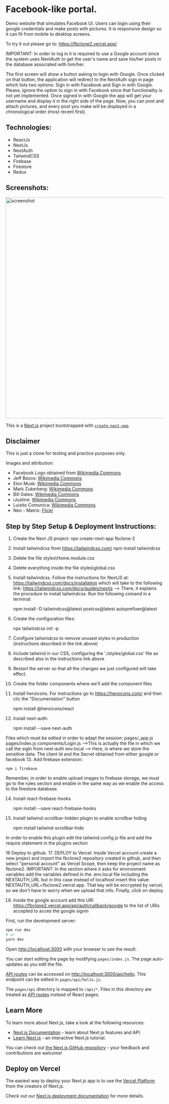 # Facebook-like portal. 
Demo  website that simulates Facebook UI. Users can login using their google credentials and make posts with pictures. It is responsive design so it can fit from mobile to desktop screens.

To try it out please go to: https://fbclone2.vercel.app/
<p/>IMPORTANT: In order to log in it is required to use a Google account since the system uses NextAuth to get the user's name and save his/her posts in the database associated with him/her. 
<p/>The first screen will show a button asking to login with Google. Once clicked on that button, the application will redirect to the NextAuth sign in page which lists two options: Sign in with Facebook and Sign in with Google. 
Please, ignore the option to sign in with Facebook since that functionality is not yet implemented.
Once signed in with Google the app will get your username and display it in the right side of the page. Now, you can post and attach pictures, and every post you make will be displayed in a chronological order (most recent first).

## Technologies:
- ReactJs 
- NextJs
- NextAuth
- TailwindCSS
- Firebase 
- Firestore
- Redux

## Screenshots:

<img src="https://github.com/rccc7/rccc-resume/blob/main/public/images/portfolio/Facebook-react.jpg" alt="screenshot" width="700"/>


This is a [Next.js](https://nextjs.org/) project bootstrapped with [`create-next-app`](https://github.com/vercel/next.js/tree/canary/packages/create-next-app).

## Disclaimer

This is just a clone for testing and practice purposes only.

Images and attribution:

- Facebook Logo obtained from [Wikimedia Commons](https://commons.wikimedia.org/wiki/File:Facebook_f_Logo_(with_gradient).svg)
- Jeff Bezos: [Wikimedia Commons](https://commons.wikimedia.org/wiki/File:Secretary_of_Defense_Ash_Carter_meets_with_Jeff_Bezos,_May_5,_2016_(1)_(cropped).jpg)
- Elon Musk: [Wikimedia Commons](https://commons.wikimedia.org/wiki/File:Elon_Musk_Royal_Society.jpg)
- Mark Zukerberg: [Wikimedia Commons](https://commons.wikimedia.org/wiki/File:Mark_Zuckerberg_em_setembro_de_2014.jpg)
- Bill Gates: [Wikimedia Commons](https://commons.wikimedia.org/wiki/File:Bill_Gates_at_2019_ARPA-E.jpg)
- iJustine: [Wikimedia Commons](https://commons.wikimedia.org/wiki/File:IJustine_2015.jpg)
- Luisito Comunica: [Wikimedia Commons](https://commons.wikimedia.org/wiki/File:Luisito_Comunica.jpg)
- Neo - Matrix: [Flickr](https://www.flickr.com/photos/nunoluciano/5396200604/sizes/o/)

## Step by Step Setup & Deployment Instructions:

1. Create the Next JS project:
    npx create-next-app fbclone-2
2. Install tailwindcss from https://tailwindcss.com/
    npm install tailwindcss
3. Delete the file styles\Home.module.css
4. Delete everything inside the file styles\global.css
5. Install tailwindcss. Follow the instructions for NextJS at: https://tailwindcss.com/docs/installation which will take to the following link: https://tailwindcss.com/docs/guides/nextjs --> There, it explains the procedure to install tailwindcss: Run the following comand in a terminal:

    npm install -D tailwindcss@latest postcss@latest autoprefixer@latest
    
6. Create the configuration files:
    
    npx tailwindcss init -p
    
7. Conifgure tailwindcss to remove unused styles in production (instructions described in the link above)
8. Include tailwind in our CSS, configuring the './styles/global.css' file as described also in the instructions link above
9. Restart the server so that all the changes we just configured will take effect.
10. Create the folder components where we'll add the component files
11. Install heroicons. For instructions go to https://heroicons.com/ and then clic the "Documentation" button
    
    npm install @heroicons/react
    
12. Install next-auth:
    
    npm install --save next-auth
    
Files which must be edited in order to adapt the session:
    pages/_app.js
    pages/index.js
    components/Login.js -->This is actually the file in which we call the sigIn from next-auth
    env.local --> Here, is where we store the sensitive data: The client Id and the Secret obtained from either google or facebook
13. Add firebase extension:
    
    npm i firebase
    
Remember, in order to enable upload images to firebase storage, we must go to the rules section and enable in the same way as we enable the access to the firestore database.

14. Install react-firebase-hooks
    
    npm install --save react-firebase-hooks

15. Install tailwind-scrollbar-hidden plugin to enable scrollbar hiding
    
    npm install tailwind-scrollbar-hide
    
In order to enable this plugin edit the tailwind.config.js file and add the require statement in the plugins section

16 Deploy to github.
17. DEPLOY to Vercel: Inside Vercel account create a new project and import the fbclone2 repository created in github, and then select "personal account" as Vercel Scope, then keep the project name as fbclone2. IMPORTANT: In the section where it asks for environment variables add the variables defined in the .env.local file including the NEXTAUTH_URL but in this case instead of localhost insert this value: NEXTAUTH_URL=fbclone2.vercel.app. That key will be encrypted by vercel, so we don't have to worry when we upload that info. Finally, click on deploy.

18. Inside the google account add this URI https://fbclone2.vercel.app/api/auth/callback/google to the list of URIs accepted to acces the google signin

First, run the development server:

```bash
npm run dev
# or
yarn dev
```

Open [http://localhost:3000](http://localhost:3000) with your browser to see the result.

You can start editing the page by modifying `pages/index.js`. The page auto-updates as you edit the file.

[API routes](https://nextjs.org/docs/api-routes/introduction) can be accessed on [http://localhost:3000/api/hello](http://localhost:3000/api/hello). This endpoint can be edited in `pages/api/hello.js`.

The `pages/api` directory is mapped to `/api/*`. Files in this directory are treated as [API routes](https://nextjs.org/docs/api-routes/introduction) instead of React pages.

## Learn More

To learn more about Next.js, take a look at the following resources:

- [Next.js Documentation](https://nextjs.org/docs) - learn about Next.js features and API.
- [Learn Next.js](https://nextjs.org/learn) - an interactive Next.js tutorial.

You can check out [the Next.js GitHub repository](https://github.com/vercel/next.js/) - your feedback and contributions are welcome!

## Deploy on Vercel

The easiest way to deploy your Next.js app is to use the [Vercel Platform](https://vercel.com/new?utm_medium=default-template&filter=next.js&utm_source=create-next-app&utm_campaign=create-next-app-readme) from the creators of Next.js.

Check out our [Next.js deployment documentation](https://nextjs.org/docs/deployment) for more details.
